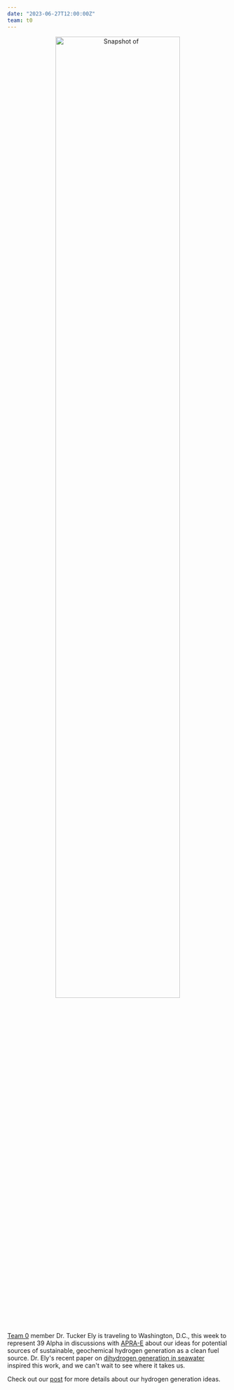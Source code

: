 ```yaml
---
date: "2023-06-27T12:00:00Z"
team: t0
---
```

<div align="center" style="margin-bottom: 30px">
    <img width="75%" src="/team/posts/2023-06-29-team-0-explores-hydrogen/H2_header.png" alt="Snapshot of "Huge Variation in Hydrogen Generation During Seawater Alteration of Ultramafic Rocks"" />
</div>

[Team 0](/team) member Dr. Tucker Ely is traveling to Washington, D.C., this week to represent 39
Alpha in discussions with [APRA-E](https://arpa-e.energy.gov/) about our ideas for potential sources
of sustainable, geochemical hydrogen generation as a clean fuel source. Dr. Ely's recent paper on
[dihydrogen generation in seawater](https://doi.org/10.1029/2022GC010658) inspired this work, and we
can't wait to see where it takes us.

Check out our [post](/team/posts/2023-06-29-team-0-explores-hydrogen) for more details about our
hydrogen generation ideas.

